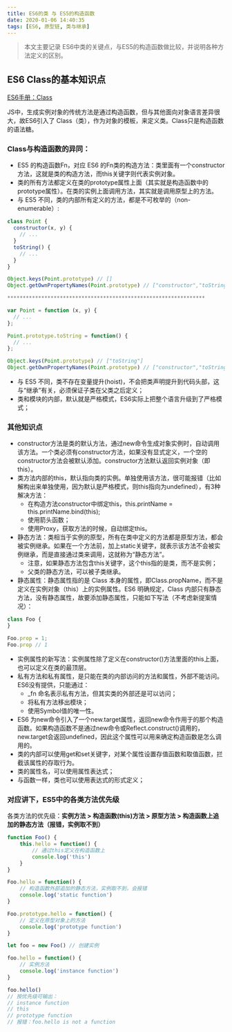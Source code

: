 ```yaml
---
title: ES6的类 与 ES5的构造函数
date: 2020-01-06 14:40:35
tags: [ES6, 原型链, 类与继承]
---
```


> 本文主要记录 ES6中类的关键点，与ES5的构造函数做比较，并说明各种方法定义的区别。

<!-- more -->

## ES6 Class的基本知识点

[ES6手册：Class](http://es6.ruanyifeng.com/#docs/class)

JS中，生成实例对象的传统方法是通过构造函数，但与其他面向对象语言差异很大，故ES6引入了 Class（类），作为对象的模板，来定义类。Class只是构造函数的语法糖。

### Class与构造函数的异同：
- ES5 的构造函数Fn，对应 ES6 的Fn类的构造方法：类里面有一个constructor方法，这就是类的构造方法，而this关键字则代表实例对象。
- 类的所有方法都定义在类的prototype属性上面（其实就是构造函数中的prototype属性）。在类的实例上面调用方法，其实就是调用原型上的方法。
- 与 ES5 不同，类的内部所有定义的方法，都是不可枚举的（non-enumerable）:
```js
class Point {
  constructor(x, y) {
    // ...
  }
  toString() {
    // ...
  }
}

Object.keys(Point.prototype) // []
Object.getOwnPropertyNames(Point.prototype) // ["constructor","toString"]

****************************************************************

var Point = function (x, y) {
  // ...
};

Point.prototype.toString = function() {
  // ...
};

Object.keys(Point.prototype) // ["toString"]
Object.getOwnPropertyNames(Point.prototype) // ["constructor","toString"]
```
- 与 ES5 不同，类不存在变量提升(hoist)，不会把类声明提升到代码头部，这与“继承”有关，必须保证子类在父类之后定义；
- 类和模块的内部，默认就是严格模式，ES6实际上把整个语言升级到了严格模式；

### 其他知识点

- constructor方法是类的默认方法，通过new命令生成对象实例时，自动调用该方法。一个类必须有constructor方法，如果没有显式定义，一个空的constructor方法会被默认添加。constructor方法默认返回实例对象（即this）。
- 类方法内部的this，默认指向类的实例。单独使用该方法，很可能报错（比如解构出来单独使用，因为默认是严格模式，则this指向为undefined），有3种解决方法：
    - 在构造方法constructor中绑定this，this.printName = this.printName.bind(this);
    - 使用箭头函数；
    - 使用Proxy，获取方法的时候，自动绑定this。
- 静态方法：类相当于实例的原型，所有在类中定义的方法都是原型方法，都会被实例继承。如果在一个方法前，加上static关键字，就表示该方法不会被实例继承，而是直接通过类来调用，这就称为“静态方法”。
    - 注意，如果静态方法包含this关键字，这个this指的是类，而不是实例；
    - 父类的静态方法，可以被子类继承。
- 静态属性：静态属性指的是 Class 本身的属性，即Class.propName，而不是定义在实例对象（this）上的实例属性。ES6 明确规定，Class 内部只有静态方法，没有静态属性，故要添加静态属性，只能如下写法（不考虑新提案情况）：
```js
class Foo {
}

Foo.prop = 1;
Foo.prop // 1
```
- 实例属性的新写法：实例属性除了定义在constructor()方法里面的this上面，也可以定义在类的最顶层。
- 私有方法和私有属性，是只能在类的内部访问的方法和属性，外部不能访问。ES6没有提供，只能通过：
    - _fn 命名表示私有方法，但其实类的外部还是可以访问；
    - 将私有方法移出模块；
    - 使用Symbol值的唯一性。
- ES6 为new命令引入了一个new.target属性，返回new命令作用于的那个构造函数。如果构造函数不是通过new命令或Reflect.construct()调用的，new.target会返回undefined，因此这个属性可以用来确定构造函数是怎么调用的。
- 类的内部可以使用get和set关键字，对某个属性设置存值函数和取值函数，拦截该属性的存取行为。
- 类的属性名，可以使用属性表达式；
- 与函数一样，类也可以使用表达式的形式定义；

### 对应讲下，ES5中的各类方法优先级

各类方法的优先级：**实例方法 > 构造函数(this)方法 > 原型方法 > 构造函数上追加的静态方法（报错，实例取不到）**
```js
function Foo() {
    this.hello = function() {
        // 通过this定义在构造函数上
        console.log('this')
    }
}

Foo.hello = function() {
    // 构造函数外部追加的静态方法，实例取不到，会报错
    console.log('static function')
}

Foo.prototype.hello = function() {
    // 定义在原型对象上的方法
    console.log('prototype function')
}

let foo = new Foo() // 创建实例

foo.hello = function() {
    // 实例方法
    console.log('instance function')
}

foo.hello()
// 按优先级可输出：
// instance function
// this
// prototype function
// 报错：foo.hello is not a function
```

